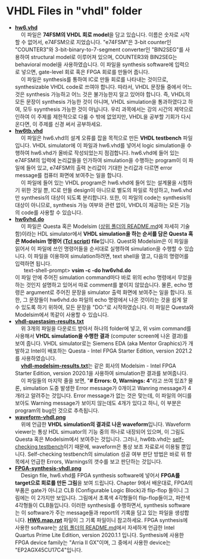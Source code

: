 
VHDL Files in "vhdl" folder
===========================

* **[hw6.vhd](https://github.com/hbmin/ice2001/blob/master/vhdl/hw6.vhd)**  
  &nbsp; &nbsp; 이 파일은 **74FSM의 VHDL 회로 model**을 담고 있습니다.
  이름은 숫자로 시작할 수 없어서, e74FSM으로 지었습니다.
  "e74FSM"은 3-bit counter인 "COUNTER3"와 3-bit-binary-to-7-segment converter인
  "BIN2SEG"를 사용하여 structural model로 이루어져 있으며,
  COUNTER3와 BIN2SEG는 behavioral model을 사용하였습니다.
  이 파일을 synthesis software에 입력으로 넣으면, gate-level 회로
  혹은 FPGA 회로를 만들어 줍니다.  
  &nbsp; &nbsp; 이 파일은 synthesis를 통하여 IC로 만들 회로를 나타내는 것이므로,
  synthesizable VHDL code로 쓰여야 합니다. 따라서, VHDL 문장들 중에서
  어느 것은 synthesis 가능하고 어느 것은 불가능한지 알고 있어야 합니다.
  즉, VHDL의 모든 문장이 synthesis 가능한 것이 아니며,
  VHDL simulation을 통과하였다고 하여, 모두 syynthesis 가능한 것이 아닙니다.
  우리 과목에서는 강의 시간의 제약으로 인하여 이 주제를 제한적으로 다룰 수
  밖에 없었지만, VHDL을 공부할 기회가 다시 온다면, 이 주제를 신경 써서
  공부하세요.
* **[hw6tb.vhd](https://github.com/hbmin/ice2001/blob/master/vhdl/hw6tb.vhd)**  
  &nbsp; &nbsp; 이 파일은 hw6.vhd의 설계 오류를 잡을 목적으로 만든
  **VHDL testbench** 파일입니다.
  VHDL simulator에 이 파일과 hw6.vhd를 넣어서 logic simulation을 수행하여
  hw6.vhd가 올바로 작성되었는지 점검합니다.
  hw6.vhd에 들어 있는 e74FSM의 입력에 논리값들을 인가하여
  simulation을 수행하는 program이 이 파일에 들어 있고,
  e74FSM의 출력 논리값이 기대한 논리값과 다르면 error message를 컴퓨터 화면에
  보여주는 일을 합니다.  
  &nbsp; &nbsp; 이 파일에 들어 있는 VHDL program은 hw6.vhd에 들어 있는 설계물을
  시험하기 위한 것일 뿐, IC로 만들 design이 아니므로 별도의 파일로 작성하고,
  hw6.vhd만 synthesis의 대상이 되도록 분리합니다.
  또한, 이 파일의 code는 synthesis의 대상이 아니므로, synthesis 가능 여부와
  관련 없이, VHDL이 제공하는 모든 기능의 code를 사용할 수 있습니다.
* **[hw6vhd.do](https://github.com/hbmin/ice2001/blob/master/vhdl/hw6vhd.do)**  
  &nbsp; &nbsp; 이 파일은 Questa 혹은 Modelsim
  ([상위 폴더의 README.md](https://github.com/hbmin/ice2001#readme)에
  자세히 기술함)이라는 HDL simulator에서
  **VHDL simulation을 하는 순서를 담은 Questa 혹은 Modelsim 명령어
  ([Tcl script](https://en.wikipedia.org/wiki/Tcl)) file**입니다.
  Quest와 Modelsim은 이 파일을 읽어서 이 파일에 쓰인 명령어들을 순서대로
  실행하여 simulation을 수행할 수 있습니다. 이 파일을 이용하여 simulation하려면,
  text shell을 열고, 다음의 명령어를 입력하면 됩니다.  
  &nbsp; &nbsp; &nbsp; text-shell-prompt> **vsim -c -do hw6vhd.do**  
  이 파일 안에 주어진 simulation command마다 바로 위의 echo 명령에서
  무었을 하는 것인지 설명하고 있어서 따로 comment를 붙이지 않았습니다.
  물론, echo 명령은 argument로 주어진 문장을 simulator 출력 화면에 보여주는
  일을 합니다. 또한, 그 문장들이 hw6vhd.do 파일의 echo 명령에서 나온 것이라는
  것을 쉽게 알 수 있도록 하기 위하여, 모든 문장을 "DO:"로 시작하였습니다.
  이 파일은 Questa와 Modelsim에서 똑같이 사용할 수 있습니다.
* **[vhdl-questasim-results.txt](https://github.com/hbmin/ice2001/blob/master/vhdl/vhdl-questasim-results.txt)**  
  &nbsp; &nbsp; 위 3개의 파일을 다운로드 받아서 하나의 folder에 넣고,
  위 vsim command를 사용해서 **VHDL simulation을 수행한 결과**
  (computer screen에 나온 결과)를 보여 줍니다.
  VHDL simulator로는 Siemens EDA (aka Mentor Graphics)가 개발하고 Intel이
  배포하는 Questa - Intel FPGA Starter Edition, version 2021.2를
  사용하였습니다.  
  &nbsp; &nbsp; <b>[vhdl-modelsim-results.txt](https://github.com/hbmin/ice2001/blob/master/vhdl/vhdl-modelsim-results.txt)</b>는
  같은 회사의 Modelsim - Intel FPGA Starter Edition, version 2020.1을
  사용하여 simulation한 결과를 보여줍니다.  
  &nbsp; &nbsp; 이 파일들의 마지막 줄을 보면,
  "<b># Errors: 0, Warnings: 4</b>"라고 쓰여 있죠? 물론, simulation 도중 발생한
  Error message가 0개이고 Wanring message가 4개라고 알려주는 것입니다.
  Error message가 없는 것은 맞는데, 이 파일의 어디를 보아도 Warning message가
  보이지 않는데도 4개가 있다고 하니, 이 부분은 program의 bug인 것으로
  추측됩니다.
* **[waveform-vhdl.png](https://github.com/hbmin/ice2001/blob/master/vhdl/waveform-vhdl.png?raw=true)**  
  &nbsp; &nbsp; 위에 언급한 **VHDL simulation의 결과로 나온 waveform**입니다.
  Waveform viewer는 통상 HDL simuator의 기능 중의 하나로 내장되어 있으며,
  이 그림도 Questa 혹은 Modelsim에서 보여주는 것입니다. 그러나, hw6tb.vhd는
  [self-checking testbench](https://vhdlwhiz.com/how-to-create-a-self-checking-testbench/)이기
  때문에, waveform은 통상 보조 자료로서 이용될 뿐입니다.
  Self-checking testbench의 simulation 성공 여부 판단 방법은
  바로 위 항목에서 언급한 Errors, Warnings의 갯수를 보고 판단하는 것입니다.
* **[FPGA-synthesis-vhdl.png](https://github.com/hbmin/ice2001/blob/master/vhdl/FPGA-synthesis-vhdl.png?raw=true)**  
  &nbsp; &nbsp; Design file, hw6.vhd를 FPGA synthesis software에 넣어서
  **FPGA를 target으로 회로를 만든 그림**을 보여 드립니다.
  Chapter 9에서 배운대로, FPGA의 부품은 gate가 아니고
  CLB (Configurable Logic Block)과 flip-flop 들이니
  그림에는 이 2가지만 보입니다. 그림에서 초록색 4각형들이 flip-flop들이고,
  파란색 4각형들이 CLB들입니다.
  이러한 synthesis를 수행하면서, synthesis software는 이 software가 주는
  message들과 report의 기록을 담고 있는 파일을 생성합니다.
  <b>[HW6.map.rpt](https://github.com/hbmin/ice2001/blob/master/vhdl/HW6.map.rpt)</b>
  파일이 그 기록 파일이니 참고하세요.
  FPGA synthesis에 사용한 software는
  [상위 폴더의 README.md](https://github.com/hbmin/ice2001#readme)에서
  자세하게 언급한 Intel Quartus Prime Lite Edition, version 2020.1.1 입니다.
  Synthesis에 사용한 FPGA device family는 "Arria II GX"이며, 그 중에서
  사용한 device는 "EP2AGX45CU17C4"입니다.

